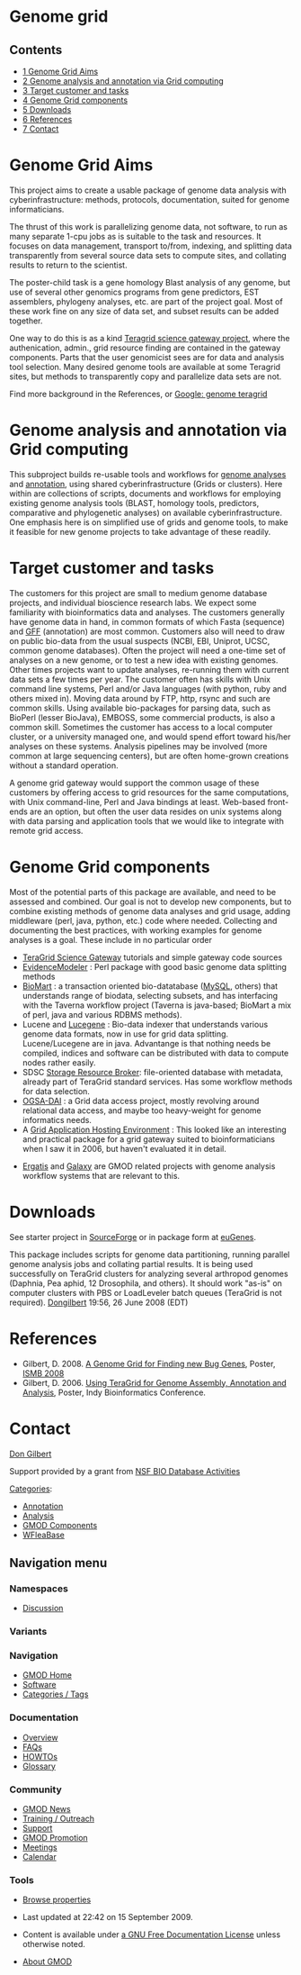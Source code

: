 



<span id="top"></span>




# <span dir="auto">Genome grid</span>










## Contents



- [<span class="tocnumber">1</span> <span class="toctext">Genome Grid
  Aims</span>](#Genome_Grid_Aims)
- [<span class="tocnumber">2</span> <span class="toctext">Genome
  analysis and annotation via Grid
  computing</span>](#Genome_analysis_and_annotation_via_Grid_computing)
- [<span class="tocnumber">3</span> <span class="toctext">Target
  customer and tasks</span>](#Target_customer_and_tasks)
- [<span class="tocnumber">4</span> <span class="toctext">Genome Grid
  components</span>](#Genome_Grid_components)
- [<span class="tocnumber">5</span>
  <span class="toctext">Downloads</span>](#Downloads)
- [<span class="tocnumber">6</span>
  <span class="toctext">References</span>](#References)
- [<span class="tocnumber">7</span>
  <span class="toctext">Contact</span>](#Contact)



# <span id="Genome_Grid_Aims" class="mw-headline">Genome Grid Aims</span>

This project aims to create a usable package of genome data analysis
with cyberinfrastructure: methods, protocols, documentation, suited for
genome informaticians.

The thrust of this work is parallelizing genome data, not software, to
run as many separate 1-cpu jobs as is suitable to the task and
resources. It focuses on data management, transport to/from, indexing,
and splitting data transparently from several source data sets to
compute sites, and collating results to return to the scientist.

The poster-child task is a gene homology Blast analysis of any genome,
but use of several other genomics programs from gene predictors, EST
assemblers, phylogeny analyses, etc. are part of the project goal. Most
of these work fine on any size of data set, and subset results can be
added together.

One way to do this is as a kind
<a href="http://teragrid.org/programs/sci_gateways/"
class="external text" rel="nofollow">Teragrid science gateway
project</a>, where the authenication, admin., grid resource finding are
contained in the gateway components. Parts that the user genomicist sees
are for data and analysis tool selection. Many desired genome tools are
available at some Teragrid sites, but methods to transparently copy and
parallelize data sets are not.

Find more background in the References, or
<a href="http://www.google.com/search?q=genome+teragrid"
class="external text" rel="nofollow">Google: genome teragrid</a>

# <span id="Genome_analysis_and_annotation_via_Grid_computing" class="mw-headline">Genome analysis and annotation via Grid computing</span>

This subproject builds re-usable tools and workflows for [genome
analyses](Category%3AAnalysis "Category%3AAnalysis") and
[annotation](Category%3AAnnotation "Category%3AAnnotation"), using shared
cyberinfrastructure (Grids or clusters). Here within are collections of
scripts, documents and workflows for employing existing genome analysis
tools (BLAST, homology tools, predictors, comparative and phylogenetic
analyses) on available cyberinfrastructure. One emphasis here is on
simplified use of grids and genome tools, to make it feasible for new
genome projects to take advantage of these readily.

  

# <span id="Target_customer_and_tasks" class="mw-headline">Target customer and tasks</span>

The customers for this project are small to medium genome database
projects, and individual bioscience research labs. We expect some
familiarity with bioinformatics data and analyses. The customers
generally have genome data in hand, in common formats of which Fasta
(sequence) and [GFF](GFF "GFF") (annotation) are most common. Customers
also will need to draw on public bio-data from the usual suspects (NCBI,
EBI, Uniprot, UCSC, common genome databases). Often the project will
need a one-time set of analyses on a new genome, or to test a new idea
with existing genomes. Other times projects want to update analyses,
re-running them with current data sets a few times per year. The
customer often has skills with Unix command line systems, Perl and/or
Java languages (with python, ruby and others mixed in). Moving data
around by FTP, http, rsync and such are common skills. Using available
bio-packages for parsing data, such as BioPerl (lesser BioJava), EMBOSS,
some commercial products, is also a common skill. Sometimes the customer
has access to a local computer cluster, or a university managed one, and
would spend effort toward his/her analyses on these systems. Analysis
pipelines may be involved (more common at large sequencing centers), but
are often home-grown creations without a standard operation.

A genome grid gateway would support the common usage of these customers
by offering access to grid resources for the same computations, with
Unix command-line, Perl and Java bindings at least. Web-based front-ends
are an option, but often the user data resides on unix systems along
with data parsing and application tools that we would like to integrate
with remote grid access.

# <span id="Genome_Grid_components" class="mw-headline">Genome Grid components</span>

Most of the potential parts of this package are available, and need to
be assessed and combined. Our goal is not to develop new components, but
to combine existing methods of genome data analyses and grid usage,
adding middleware (perl, java, python, etc.) code where needed.
Collecting and documenting the best practices, with working examples for
genome analyses is a goal. These include in no particular order

- <a
  href="http://www.teragridforum.org/mediawiki/index.php?title=TG07_Gateway_Tutorial"
  class="external text" rel="nofollow">TeraGrid Science Gateway</a>
  tutorials and simple gateway code sources
- <a href="http://evidencemodeler.sourceforge.net/" class="external text"
  rel="nofollow">EvidenceModeler</a> : Perl package with good basic
  genome data splitting methods
- <a href="http://www.biomart.org" class="external text"
  rel="nofollow">BioMart</a> : a transaction oriented bio-datatabase
  ([MySQL](MySQL "MySQL"), others) that understands range of biodata,
  selecting subsets, and has interfacing with the Taverna workflow
  project (Taverna is java-based; BioMart a mix of perl, java and
  various RDBMS methods).
- Lucene and
  <a href="http://www.gmod.org/LuceGene" class="external text"
  rel="nofollow">Lucegene</a> : Bio-data indexer that understands
  various genome data formats, now in use for grid data splitting.
  Lucene/Lucegene are in java. Advantange is that nothing needs be
  compiled, indices and software can be distributed with data to compute
  nodes rather easily.
- SDSC <a href="http://www.sdsc.edu/srb/index.php/Main_Page"
  class="external text" rel="nofollow">Storage Resource Broker</a>:
  file-oriented database with metadata, already part of TeraGrid
  standard services. Has some workflow methods for data selection.
- <a href="http://www.ogsadai.org.uk/" class="external text"
  rel="nofollow">OGSA-DAI</a> : a Grid data access project, mostly
  revolving around relational data access, and maybe too heavy-weight
  for genome informatics needs.
- A <a href="http://www.realitygrid.org/AHE/" class="external text"
  rel="nofollow">Grid Application Hosting Environment</a> : This looked
  like an interesting and practical package for a grid gateway suited to
  bioinformaticians when I saw it in 2006, but haven't evaluated it in
  detail.

<!-- -->

- <a href="Ergatis" class="mw-redirect" title="Ergatis">Ergatis</a> and
  [Galaxy](Galaxy.1 "Galaxy") are GMOD related projects with genome
  analysis workflow systems that are relevant to this.

# <span id="Downloads" class="mw-headline">Downloads</span>

See starter project in
<a href="http://gmod.svn.sourceforge.net/viewvc/gmod/genogrid"
class="external text" rel="nofollow">SourceForge</a> or in package form
at <a href="http://eugenes.org/gmod/genogrid/" class="external text"
rel="nofollow">euGenes</a>.

This package includes scripts for genome data partitioning, running
parallel genome analysis jobs and collating partial results. It is being
used successfully on TeraGrid clusters for analyzing several arthropod
genomes (Daphnia, Pea aphid, 12 Drosophila, and others). It should work
"as-is" on computer clusters with PBS or LoadLeveler batch queues
(TeraGrid is not required).
[Dongilbert](User%3ADongilbert "User%3ADongilbert") 19:56, 26 June 2008
(EDT)

# <span id="References" class="mw-headline">References</span>

- Gilbert, D. 2008. <a
  href="http://insects.eugenes.org/species/about/genome-grid-ismb08-poster.pdf"
  class="external text" rel="nofollow">A Genome Grid for Finding new Bug
  Genes</a>, Poster,
  <a href="http://www.iscb.org/ismb2008/poster_list.php?cat=I"
  class="external text" rel="nofollow">ISMB 2008</a>
- Gilbert, D. 2006. <a
  href="http://iubio.bio.indiana.edu/biogrid/genome-on-teragrid-poster.html"
  class="external text" rel="nofollow">Using TeraGrid for Genome Assembly,
  Annotation and Analysis</a>, Poster, Indy Bioinformatics Conference.

# <span id="Contact" class="mw-headline">Contact</span>

[Don Gilbert](User%3ADongilbert "User%3ADongilbert")

Support provided by a grant from <a
href="http://www.nsf.gov/awardsearch/showAward.do?AwardNumber=0640462"
class="external text" rel="nofollow">NSF BIO Database Activities</a>




[Categories](Special%3ACategories "Special%3ACategories"):

- [Annotation](Category%3AAnnotation "Category%3AAnnotation")
- [Analysis](Category%3AAnalysis "Category%3AAnalysis")
- [GMOD Components](Category%3AGMOD_Components "Category%3AGMOD Components")
- [WFleaBase](Category%3AWFleaBase "Category%3AWFleaBase")






## Navigation menu



### Namespaces


- <span id="ca-talk"><a
  href="http://gmod.org/mediawiki/index.php?title=Talk:Genome_grid&amp;action=edit&amp;redlink=1"
  accesskey="t"
  title="Discussion about the content page [t]">Discussion</a></span>


### 

### Variants[](#)








<a href="Main_Page"
style="background-image: url(../images/GMOD-cogs.png);"
title="Visit the main page"></a>


### Navigation



- <span id="n-GMOD-Home">[GMOD Home](Main_Page)</span>
- <span id="n-Software">[Software](GMOD_Components)</span>
- <span id="n-Categories-.2F-Tags">[Categories /
  Tags](Categories)</span>




### Documentation



- <span id="n-Overview">[Overview](Overview)</span>
- <span id="n-FAQs">[FAQs](Category%3AFAQ)</span>
- <span id="n-HOWTOs">[HOWTOs](Category%3AHOWTO)</span>
- <span id="n-Glossary">[Glossary](Glossary)</span>




### Community



- <span id="n-GMOD-News">[GMOD News](GMOD_News)</span>
- <span id="n-Training-.2F-Outreach">[Training /
  Outreach](Training_and_Outreach)</span>
- <span id="n-Support">[Support](Support)</span>
- <span id="n-GMOD-Promotion">[GMOD Promotion](GMOD_Promotion)</span>
- <span id="n-Meetings">[Meetings](Meetings)</span>
- <span id="n-Calendar">[Calendar](Calendar)</span>




### Tools

- <span id="t-smwbrowselink"><a href="Special%3ABrowse/Genome_grid" rel="smw-browse">Browse
  properties</a></span>



- <span id="footer-info-lastmod">Last updated at 22:42 on 15 September
  2009.</span>
<!-- - <span id="footer-info-viewcount">99,196 page views.</span> -->
- <span id="footer-info-copyright">Content is available under
  <a href="http://www.gnu.org/licenses/fdl-1.3.html" class="external"
  rel="nofollow">a GNU Free Documentation License</a> unless otherwise
  noted.</span>

<!-- -->

- <span id="footer-places-about">[About
  GMOD](GMOD%3AAbout "GMOD%3AAbout")</span>

<!-- -->





